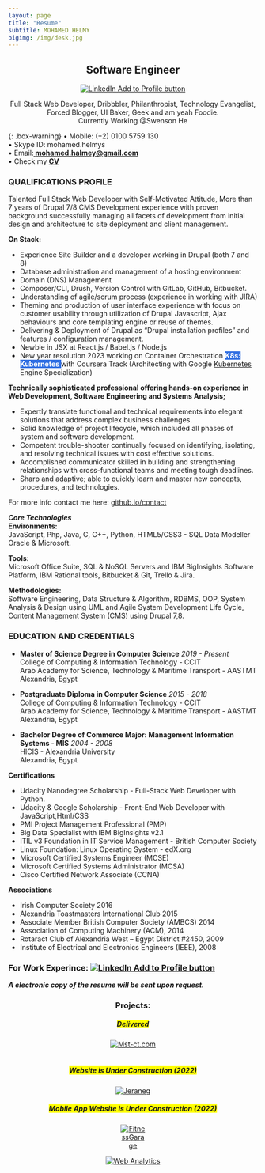 ```yaml
---
layout: page
title: "Resume"
subtitle: MOHAMED HELMY
bigimg: /img/desk.jpg
---
```

<link rel="shortcut icon" type="image/png" href="/img/favicon-32x32.png">
<meta name="theme-color" content="#ffd6008c" />            

<h2 style="text-align:center;">Software Engineer</h2>
<p style="text-align:center;"><a href="https://linkedin.com/in/mohelmym" rel="nofollow" target="_blank"><img src="https://mohelmys.github.io/img/Linkedinlogo.png" alt="LinkedIn Add to Profile button"></a></p>

<p align="center"> Full Stack Web Developer, Dribbbler, Philanthropist, Technology Evangelist,<br>Forced Blogger, UI Baker, Geek and am yeah Foodie.<br> 
Currently Working @Swenson He </p>


{: .box-warning}
• Mobile: (+2) 0100 5759 130<br/>
• Skype ID: mohamed.helmys<br/>
• Email:**<a href="mailto: mohamed.halmey@gmail.com"> mohamed.halmey@gmail.com</a>**<br/>
• Check my **<a href="https://mohelmys.github.io/resources/Mo.Helmy-CV.pdf" target="_blank">CV <i class="fa fa-spinner fa-pulse fa-1x fa-fw" aria-hidden="true"></i></a>**<br/>
 

### QUALIFICATIONS PROFILE<br/>
Talented Full Stack Web Developer with Self-Motivated Attitude,
More than 7 years of Drupal 7/8 CMS Development experience with proven background successfully managing all facets of development from initial design and architecture to site deployment and client management.

**On Stack:**<br>
- Experience Site Builder and a developer working in Drupal (both 7 and 8)<br>
- Database administration and management of a hosting environment<br>
- Domain (DNS) Management<br>
- Composer/CLI, Drush, Version Control with GitLab, GitHub, Bitbucket.<br>
- Understanding of agile/scrum process (experience in working with JIRA)<br>
- Theming and production of user interface experience with focus on customer usability through utilization of Drupal Javascript, Ajax behaviours and core templating engine or reuse of themes.<br>
- Delivering & Deployment of Drupal as “Drupal installation profiles” and features / configuration management.<br>
- Newbie in JSX at React.js / Babel.js / Node.js<br>
- New year resolution 2023 working on Container Orchestration <span style="background-color: #3371e3;color:White;font-weight:bold;"> K8s: Kubernetes </span> with Coursera Track (Architecting with Google <a href="https://kubernetes.io/"> Kubernetes </a> Engine Specialization) <br>

**Technically sophisticated professional offering hands-on experience in Web Development, Software Engineering and Systems Analysis;<br/>**

- Expertly translate functional and technical requirements into elegant solutions that address complex business challenges.
- Solid knowledge of project lifecycle, which included all phases of system and software development.
- Competent trouble-shooter continually focused on identifying, isolating, and resolving technical issues with cost effective solutions.
- Accomplished communicator skilled in building and strengthening relationships with cross-functional teams and meeting tough deadlines.
- Sharp and adaptive; able to quickly learn and master new concepts, procedures, and technologies.

For more info contact me here: [github.io/contact](https://mohelmys.github.io/contact)<br>


***Core Technologies***<br/> 
**Environments:**<br/>
JavaScript, Php, Java, C, C++, Python, HTML5/CSS3 - SQL Data Modeller Oracle & Microsoft.

**Tools:**<br/>
Microsoft Office Suite, SQL & NoSQL Servers and IBM BigInsights Software Platform, IBM Rational tools, Bitbucket & Git, Trello & Jira.

**Methodologies:**<br/>
Software Engineering, Data Structure & Algorithm, RDBMS, OOP, System Analysis & Design using UML and Agile System Development Life Cycle, Content Management System (CMS) using Drupal 7,8.

### <i class="fa fa-graduation-cap" style="font-size:24px;"></i> EDUCATION AND CREDENTIALS
-  **Master of Science Degree in Computer Science** *2019 - Present*<br/>
  College of Computing & Information Technology - CCIT<br/>
  Arab Academy for Science, Technology & Maritime Transport - AASTMT<br/>
  Alexandria, Egypt<br/>

-  **Postgraduate Diploma in Computer Science** *2015 - 2018*<br/>
  College of Computing & Information Technology - CCIT<br/>
  Arab Academy for Science, Technology & Maritime Transport - AASTMT<br/>
  Alexandria, Egypt<br/>

-  **Bachelor Degree of Commerce Major: Management Information Systems - MIS** *2004 - 2008*<br/>
  HICIS - Alexandria University<br/>
  Alexandria, Egypt<br/>

**Certifications**
* Udacity Nanodegree Scholarship - Full-Stack Web Developer with Python.
* Udacity & Google Scholarship - Front-End Web Developer with JavaScript,Html/CSS
* PMI Project Management Professional (PMP)
* Big Data Specialist with IBM BigInsights v2.1
* ITIL v3 Foundation in IT Service Management - British Computer Society
* Linux Foundation: Linux Operating System - edX.org
* Microsoft Certified Systems Engineer (MCSE)
* Microsoft Certified Systems Administrator (MCSA)
* Cisco Certified Network Associate (CCNA)    

**Associations**
* Irish Computer Society 2016
* Alexandria Toastmasters International Club 2015
* Associate Member British Computer Society (AMBCS) 2014
* Association of Computing Machinery (ACM), 2014
* Rotaract Club of Alexandria West – Egypt District #2450, 2009
* Institute of Electrical and Electronics Engineers (IEEE), 2008


### For Work Experince: <a href="https://linkedin.com/in/mohelmym" rel="nofollow" target="_blank"><img src="https://mohelmys.github.io/img/Linkedinlogo.png" alt="LinkedIn Add to Profile button"></a>



***A electronic copy of the resume will be sent upon request.***<br/>

<center><h3>Projects:</h3></center>

<center><h5><span style="background-color: #FFFF00"> Delivered </span></h5></center>
<center><a href="http://mst-ct.com/" rel="nofollow" target="_blank"><img src="https://mohelmys.github.io/img/logosmall.png" alt="Mst-ct.com"></a><br/>
<br/>
<center><h5><span style="background-color: #FFFF00">Website is Under Construction (2022)</span></h5></center>
<center><a href="http://jeraneg.co/" rel="nofollow" target="_blank"><img src="https://mohelmys.github.io/img/Jeraneg_logo.png" style="max-width:20%;" alt="Jeraneg"></a>  

<center><h5><span style="background-color: #FFFF00">Mobile App Website is Under Construction (2022)</span></h5></center>
<center><a href="https://fitnessgarage.app/" rel="nofollow" target="_blank"><img src="https://mohelmys.github.io/img/FitnessGarage.png" style="max-width:10%;" alt="FitnessGarage"></a> 


<!-- Default Statcounter code for mohelmys.github.io
https://mohelmys.github.io/ -->
<script type="text/javascript">
var sc_project=12067870; 
var sc_invisible=1; 
var sc_security="e9873027"; 
</script>
<script type="text/javascript"
src="https://www.statcounter.com/counter/counter.js"
async></script>
<noscript><div class="statcounter"><a title="Web Analytics"
href="https://statcounter.com/" target="_blank"><img
class="statcounter"
src="https://c.statcounter.com/12067870/0/e9873027/1/"
alt="Web Analytics"></a></div></noscript>
<!-- End of Statcounter Code -->

